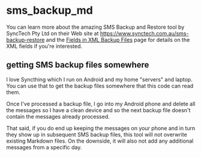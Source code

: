 # sms_backup_md

You can learn more about the amazing SMS Backup and Restore tool by SyncTech Pty Ltd on their Web site at https://www.synctech.com.au/sms-backup-restore and the [Fields in XML Backup Files](https://www.synctech.com.au/sms-backup-restore/fields-in-xml-backup-files/) page for details on the XML fields if you're interested.

## getting SMS backup files somewhere

I love Syncthing which I run on Android and my home "servers" and laptop. You can use that to get the backup files somewhere that this code can read them.

Once I've processed a backup file, I go into my Android phone and delete all the messages so I have a clean device and so the next backup file doesn't contain the messages already processed.

That said, if you do end up keeping the messages on your phone and in turn they show up in subsequent SMS backup files, this tool will not overwrite existing Markdown files. On the downside, it will also not add any additional messages from a specific day. 
